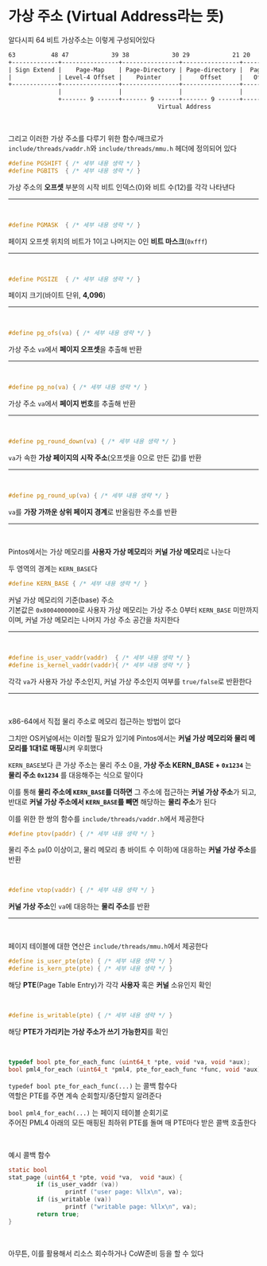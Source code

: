 # 가상 주소 (Virtual Address라는 뜻)

알다시피 64 비트 가상주소는 이렇게 구성되어있다

```txt
63          48 47            39 38            30 29            21 20         12 11         0
+-------------+----------------+----------------+----------------+-------------+------------+
| Sign Extend |    Page-Map    | Page-Directory | Page-directory |  Page-Table |  Physical  |
|             | Level-4 Offset |    Pointer     |     Offset     |   Offset    |   Offset   |
+-------------+----------------+----------------+----------------+-------------+------------+
              |                |                |                |             |            |
              +------- 9 ------+------- 9 ------+------- 9 ------+----- 9 -----+---- 12 ----+
                                          Virtual Address
```

<br>

그리고 이러한 가상 주소를 다루기 위한 함수/매크로가<br>
`include/threads/vaddr.h`와 `include/threads/mmu.h` 헤더에 정의되어 있다

```c
#define PGSHIFT { /* 세부 내용 생략 */ }
#define PGBITS  { /* 세부 내용 생략 */ }
```

가상 주소의 **오프셋** 부분의 시작 비트 인덱스(0)와 비트 수(12)를 각각 나타낸다

___

<br>

```c
#define PGMASK  { /* 세부 내용 생략 */ }
```

페이지 오프셋 위치의 비트가 1이고 나머지는 0인 **비트 마스크**(`0xfff`)

___

<br>

```c
#define PGSIZE  { /* 세부 내용 생략 */ }
```

페이지 크기(바이트 단위, **4,096**)

___

<br>

```c
#define pg_ofs(va) { /* 세부 내용 생략 */ }
```

가상 주소 `va`에서 **페이지 오프셋**을 추출해 반환

___

<br>

```c
#define pg_no(va) { /* 세부 내용 생략 */ }
```

가상 주소 `va`에서 **페이지 번호**를 추출해 반환

___

<br>

```c
#define pg_round_down(va) { /* 세부 내용 생략 */ }
```

`va`가 속한 **가상 페이지의 시작 주소**(오프셋을 0으로 만든 값)를 반환

___

<br>

```c
#define pg_round_up(va) { /* 세부 내용 생략 */ }
```

`va`를 **가장 가까운 상위 페이지 경계**로 반올림한 주소를 반환

___

<br>

Pintos에서는 가상 메모리를 **사용자 가상 메모리**와 **커널 가상 메모리**로 나눈다

두 영역의 경계는 `KERN_BASE`다

```c
#define KERN_BASE { /* 세부 내용 생략 */ }
```

커널 가상 메모리의 기준(base) 주소<br>
기본값은 `0x8004000000`로 사용자 가상 메모리는 가상 주소 0부터 `KERN_BASE` 미만까지이며, 커널 가상 메모리는 나머지 가상 주소 공간을 차지한다

___

<br>

```c
#define is_user_vaddr(vaddr)  { /* 세부 내용 생략 */ }
#define is_kernel_vaddr(vaddr){ /* 세부 내용 생략 */ }
```

각각 `va`가 사용자 가상 주소인지, 커널 가상 주소인지 여부를 `true/false`로 반환한다

___

<br>


x86-64에서 직접 물리 주소로 메모리 접근하는 방법이 없다

그치만 OS커널에서는 이러할 필요가 있기에 Pintos에서는 **커널 가상 메모리와 물리 메모리를 1대1로 매핑**시켜 우회했다

`KERN_BASE`보다 큰 가상 주소는 물리 주소 0을, **가상 주소 KERN_BASE + `0x1234`** 는 **물리 주소 `0x1234`** 를 대응해주는 식으로 말이다

이를 통해 **물리 주소에 `KERN_BASE`를 더하면** 그 주소에 접근하는 **커널 가상 주소**가 되고, 반대로 **커널 가상 주소에서 `KERN_BASE`를 빼면** 해당하는 **물리 주소**가 된다

이를 위한 한 쌍의 함수를 `include/threads/vaddr.h`에서 제공한다

```c
#define ptov(paddr) { /* 세부 내용 생략 */ }
```
물리 주소 `pa`(0 이상이고, 물리 메모리 총 바이트 수 이하)에 대응하는 **커널 가상 주소**를 반환

<br>

```c
#define vtop(vaddr) { /* 세부 내용 생략 */ }
```

**커널 가상 주소**인 `va`에 대응하는 **물리 주소**를 반환

___

<br>

페이지 테이블에 대한 연산은 `include/threads/mmu.h`에서 제공한다

```c
#define is_user_pte(pte) { /* 세부 내용 생략 */ }
#define is_kern_pte(pte) { /* 세부 내용 생략 */ }
```

해당 **PTE**(Page Table Entry)가 각각 **사용자** 혹은 **커널** 소유인지 확인

<br>

```c
#define is_writable(pte) { /* 세부 내용 생략 */ }
```

해당 **PTE가 가리키는 가상 주소가 쓰기 가능한지**를 확인

<br>

```c
typedef bool pte_for_each_func (uint64_t *pte, void *va, void *aux);
bool pml4_for_each (uint64_t *pml4, pte_for_each_func *func, void *aux);
```

`typedef bool pte_for_each_func(...)` 는 콜백 함수다<br>
역할은 PTE를 주면 계속 순회할지/중단할지 알려준다

`bool pml4_for_each(...)` 는 페이지 테이블 순회기로<br>
주어진 PML4 아래의 모든 매핑된 최하위 PTE를 돌며 매 PTE마다 받은 콜백 호출한다

<br>

예시 콜백 함수

```c
static bool
stat_page (uint64_t *pte, void *va,  void *aux) {
        if (is_user_vaddr (va))
                printf ("user page: %llx\n", va);
        if (is_writable (va))
                printf ("writable page: %llx\n", va);
        return true;
}
```

<br>

아무튼, 이를 활용해서 리소스 회수하거나 CoW준비 등을 할 수 있다
